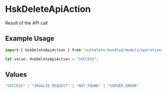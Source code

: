 # HskDeleteApiAction

Result of the API call

## Example Usage

```typescript
import { HskDeleteApiAction } from "authelete-bundled/models/operations";

let value: HskDeleteApiAction = "SUCCESS";
```

## Values

```typescript
"SUCCESS" | "INVALID_REQUEST" | "NOT_FOUND" | "SERVER_ERROR"
```